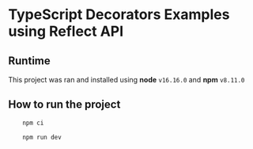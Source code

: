 # TypeScript Decorators Examples using Reflect API

## Runtime

This project was ran and installed using **node** `v16.16.0` and **npm** `v8.11.0`

## How to run the project

```sh
    npm ci
```

```sh
    npm run dev
```

